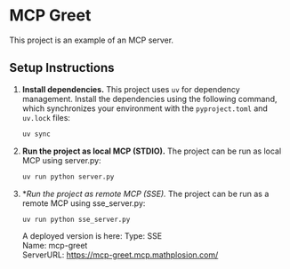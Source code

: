 # MCP Greet  

This project is an example of an MCP server.

## Setup Instructions

1.  **Install dependencies.**
    This project uses `uv` for dependency management. Install the dependencies using the following command, which synchronizes your environment with the `pyproject.toml` and `uv.lock` files:
    ```bash
    uv sync
    ```

2.  **Run the project as local MCP (STDIO).**
    The project can be run as local MCP using server.py:
    ```bash
    uv run python server.py
    ```

3.  **Run the project as remote MCP (SSE).*
    The project can be run as a remote MCP using sse_server.py:
    ```bash
    uv run python sse_server.py
    ```

    A deployed version is here:
    Type: SSE  
    Name: mcp-greet  
    ServerURL: https://mcp-greet.mcp.mathplosion.com/
